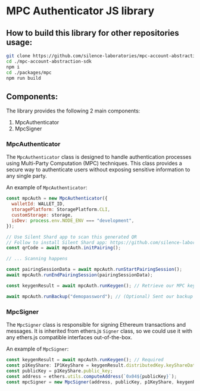 # MPC Authenticator JS library

## How to build this library for other repositories usage:

```bash
git clone https://github.com/silence-laboratories/mpc-account-abstraction-sdk.git
cd ./mpc-account-abstraction-sdk
npm i
cd ./packages/mpc
npm run build
```

## Components:

The library provides the following 2 main components:

1. MpcAuthenticator
2. MpcSigner

### MpcAuthenticator

The `MpcAuthenticator` class is designed to handle authentication processes using Multi-Party Computation (MPC) techniques. This class provides a secure way to authenticate users without exposing sensitive information to any single party.

An example of `MpcAuthenticator`:

```javascript
const mpcAuth = new MpcAuthenticator({
  walletId: WALLET_ID,
  storagePlatform: StoragePlatform.CLI,
  customStorage: storage,
  isDev: process.env.NODE_ENV === "development",
});

// Use Silent Shard app to scan this generated QR
// Follow to install Silent Shard app: https://github.com/silence-laboratories/mpc-account-abstraction-sdk/tree/main/packages/biconomy/cli#step-4-using-the-silent-shard-app
const qrCode = await mpcAuth.initPairing();

// ... Scanning happens

const pairingSessionData = await mpcAuth.runStartPairingSession();
await mpcAuth.runEndPairingSession(pairingSessionData);

const keygenResult = await mpcAuth.runKeygen(); // Retrieve our MPC keyshares after MPC Key Generation is done

await mpcAuth.runBackup("demopassword"); // (Optional) Sent our backup for key restoration later

```

### MpcSigner

The `MpcSigner` class is responsible for signing Ethereum transactions and messages. It is inherited from ethers.js `Signer` class, so we could use it with any ethers.js compatible interfaces out-of-the-box.

An example of `MpcSigner`:
```javascript
const keygenResult = await mpcAuth.runKeygen(); // Required
const p1KeyShare: IP1KeyShare = keygenResult.distributedKey.keyShareData;
const publicKey = p1KeyShare.public_key;
const address = ethers.utils.computeAddress(`0x04${publicKey}`);
const mpcSigner = new MpcSigner(address, publicKey, p1KeyShare, keygenResult, mpcAuth); // Now, we could use mpcSigner to sign our transactions

```